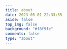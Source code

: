 ```yaml
---
title: about
date: 2023-05-01 22:33:55
aside: false
top_img: false
background: "#f8f9fe"
comments: false
type: "about"
---
```

